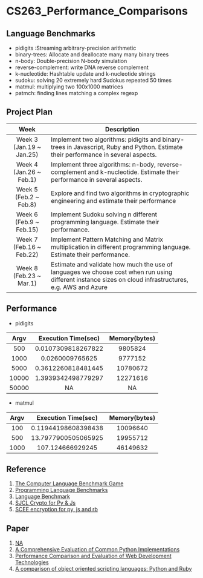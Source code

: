 # CS263_Performance_Comparisons

## Language Benchmarks
* pidigits :Streaming arbitrary-precision arithmetic
* binary-trees: Allocate and deallocate many many binary trees
* n-body: Double-precision N-body simulation
* reverse-complement: write DNA reverse complement
* k-nucleotide: Hashtable update and k-nucleotide strings
* sudoku: solving 20 extremely hard Sudokus repeated 50 times
* matmul: multiplying two 100x1000 matrices 
* patmch: finding lines matching a complex regexp

## Project Plan
| Week          | Description           | 
| :----: | -------------|
| Week 3 (Jan.19 ~ Jan.25)      | Implement two algorithms: pidigits and binary-trees in Javascript, Ruby and Python. Estimate their performance in several aspects. |
| Week 4 (Jan.26 ~ Feb.1)      | Implement three algorithms: n-body, reverse-complement and k-nucleotide. Estimate their performance in several aspects.      | 
| Week 5 (Feb.2 ~ Feb.8) | Explore and find two algorithms in cryptographic engineering and estimate their performance      |
| Week 6 (Feb.9 ~ Feb.15) | Implement Sudoku solving n different programming language. Estimate their performance.      |
| Week 7 (Feb.16 ~ Feb.22) | Implement Pattern Matching and Matrix multiplication in different programming language. Estimate their performance.    |
| Week 8 (Feb.23 ~ Mar.1) | Estimate and validate how much the use of languages we choose cost when run using different instance sizes on cloud infrastructures, e.g. AWS and Azure   |

## Performance
* pidigits

| Argv | Execution Time(sec) | Memory(bytes) |
| :---: | :----: | :-------: |
| 500 | 0.0107309818267822  | 9805824  |
|1000 | 0.0260009765625     | 9777152 |
|5000 | 0.3612260818481445  | 10780672 |
|10000| 1.3939342498779297  | 12271616 |
|50000| NA | NA|


* matmul

| Argv | Execution Time(sec) | Memory(bytes) |
| :---: | :----: | :-------: |
| 100 | 0.11944198608398438  | 10096640  |
| 500 | 13.7977900505065925     | 19955712 |
|1000 |   107.124666929245   |  46149632  |

## Reference
1. [The Computer Language Benchmark Game](https://benchmarksgame-team.pages.debian.net/benchmarksgame/)
2. [Programming Language Benchmarks](https://attractivechaos.github.io/plb/)
3. [Language Benchmark](http://www.bioinformatics.org/benchmark/)
4. [SJCL Crypto for Py & Js](https://github.com/berlincode/sjcl)
5. [SCEE encryption for py, js and rb](https://github.com/luke-park/SecureCompatibleEncryptionExamples)

## Paper
1. [NA](http://delivery.acm.org/10.1145/2740000/2738614/p103-rohou.pdf?ip=169.231.54.24&id=2738614&acc=ACTIVE%20SERVICE&key=CA367851C7E3CE77%2E022A0CC51A76093F%2E4D4702B0C3E38B35%2E4D4702B0C3E38B35&__acm__=1551066458_a6dbeef3b3303d0c99121ee80fa1c85e)
2. [A Comprehensive Evaluation of Common Python Implementations](https://ieeexplore.ieee.org/abstract/document/6879048)
3. [Performance Comparison and Evaluation of Web Development Technologies](https://ieeexplore.ieee.org/stamp/stamp.jsp?tp=&arnumber=7023652&tag=1)
4. [A comparison of object oriented scripting languages: Python and Ruby](http://115.78.133.167:81/bitstream/TVHG_07113876976/1517/1/idoc.vn_a-comparison-of-object-oriented-scripting-languages-python-and-ruby.pdf)



